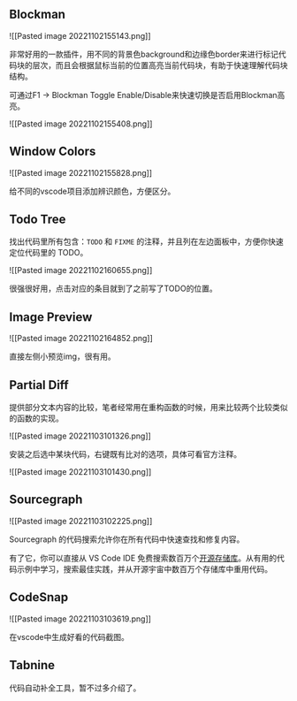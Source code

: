 ## Blockman

![[Pasted image 20221102155143.png]]

非常好用的一款插件，用不同的背景色background和边缘色border来进行标记代码块的层次，而且会根据鼠标当前的位置高亮当前代码块，有助于快速理解代码块结构。

可通过F1 -> Blockman Toggle Enable/Disable来快速切换是否启用Blockman高亮。

![[Pasted image 20221102155408.png]]

## Window Colors

![[Pasted image 20221102155828.png]]

给不同的vscode项目添加辨识颜色，方便区分。

## Todo Tree

找出代码里所有包含：`TODO` 和 `FIXME` 的注释，并且列在左边面板中，方便你快速定位代码里的 TODO。

![[Pasted image 20221102160655.png]]

很强很好用，点击对应的条目就到了之前写了TODO的位置。

## Image Preview

![[Pasted image 20221102164852.png]]

直接左侧小预览img，很有用。

## Partial Diff

提供部分文本内容的比较，笔者经常用在重构函数的时候，用来比较两个比较类似的函数的实现。

![[Pasted image 20221103101326.png]]

安装之后选中某块代码，右键既有比对的选项，具体可看官方注释。

![[Pasted image 20221103101430.png]]

## Sourcegraph

![[Pasted image 20221103102225.png]]

Sourcegraph 的代码搜索允许你在所有代码中快速查找和修复内容。

有了它，你可以直接从 VS Code IDE 免费搜索数百万个[开源存储库](https://www.zhihu.com/search?q=%E5%BC%80%E6%BA%90%E5%AD%98%E5%82%A8%E5%BA%93&search_source=Entity&hybrid_search_source=Entity&hybrid_search_extra=%7B%22sourceType%22%3A%22article%22%2C%22sourceId%22%3A%22496038231%22%7D)。从有用的代码示例中学习，搜索最佳实践，并从开源宇宙中数百万个存储库中重用代码。

## CodeSnap

![[Pasted image 20221103103619.png]]

在vscode中生成好看的代码截图。

## Tabnine

代码自动补全工具，暂不过多介绍了。










